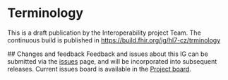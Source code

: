 # Terminology

This is a draft publication by the Interoperability project Team. The continuous build is published in https://build.fhir.org/ig/hl7-cz/trminology

## Changes and feedback
Feedback and issues about this IG can be submitted via the [issues](issues) page, and will be incorporated into subsequent releases. Current issues board is available in the [Project board](https://github.com/orgs/HL7-cz/projects/2).
